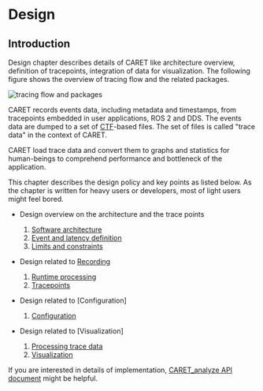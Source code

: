 # Design 

## Introduction

Design chapter describes details of CARET like architecture overview, definition of tracepoints, integration of data for visualization.
The following figure shows the overview of tracing flow and the related packages.

![tracing flow and packages](../imgs/design.drawio.png)

CARET records events data, including metadata and timestamps, from tracepoints embedded in user applications, ROS 2 and DDS.
The events data are dumped to a set of [CTF](https://diamon.org/ctf/)-based files. The set of files is called "trace data" in the context of CARET.

CARET load trace data and convert them to graphs and statistics for human-beings to comprehend performance and bottleneck of the application.

This chapter describes the design policy and key points as listed below. As the chapter is written for heavy users or developers, most of light users might feel bored.

- Design overview on the architecture and the trace points
    1. [Software architecture](./software_architecture/index.md)
    2. [Event and latency definition](./event_and_latency_definitions/index.md)
    3. [Limits and constraints](./limits_and_constraints/index.md)

- Design related to [Recording](../recording/index.md)

    1. [Runtime processing](./runtime_processing/index.md)
    2. [Tracepoints](./trace_points/index.md)

- Design related to [Configuration]
    1. [Configuration](./configuration/index.md)

- Design related to [Visualization]
    1. [Processing trace data](./processing_trace_data/index.md)
    2. [Visualization](./visualizations/index.md)


If you are interested in details of implementation, [CARET_analyze API document](https://tier4.github.io/CARET_analyze/) might be helpful.
